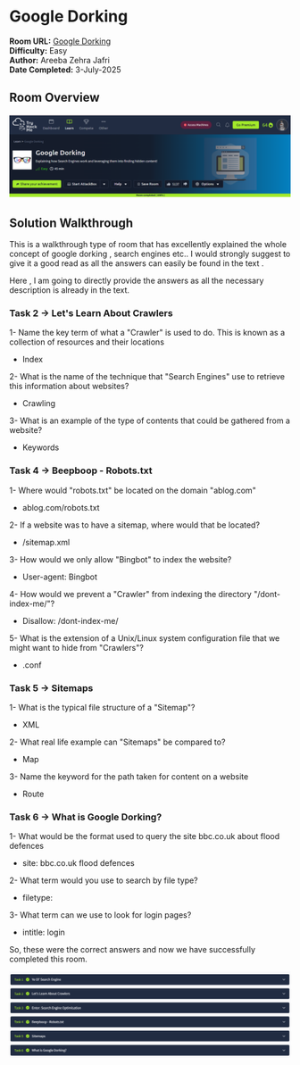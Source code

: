 #   Google Dorking

**Room URL:** [Google Dorking](https://tryhackme.com/room/googledorking)  
**Difficulty:** Easy   
**Author:** Areeba Zehra Jafri        
**Date Completed:** 3-July-2025

## Room Overview

![1](images/1.png)

## Solution Walkthrough

This is a walkthrough type of room that has excellently explained the whole concept of google dorking , search engines etc.. I would strongly suggest to give it a good read as all the answers can easily be found in the text .  

Here , I am going to directly provide the answers as all the necessary description is already in the text.

### Task 2 -> Let's Learn About Crawlers

1- Name the key term of what a "Crawler" is used to do. This is known as a collection of resources and their locations

- Index

2- What is the name of the technique that "Search Engines" use to retrieve this information about websites?

- Crawling

3- What is an example of the type of contents that could be gathered from a website?

- Keywords

### Task 4 -> Beepboop - Robots.txt

1- Where would "robots.txt" be located on the domain "ablog.com"

- ablog.com/robots.txt

2- If a website was to have a sitemap, where would that be located?

- /sitemap.xml

3- How would we only allow "Bingbot" to index the website?

- User-agent: Bingbot

4- How would we prevent a "Crawler" from indexing the directory "/dont-index-me/"?

- Disallow: /dont-index-me/

5- What is the extension of a Unix/Linux system configuration file that we might want to hide from "Crawlers"?

- .conf

### Task 5 -> Sitemaps

1- What is the typical file structure of a "Sitemap"?

- XML

2- What real life example can "Sitemaps" be compared to?

- Map

3- Name the keyword for the path taken for content on a website

- Route

### Task 6 -> What is Google Dorking?

1- What would be the format used to query the site bbc.co.uk about flood defences

- site: bbc.co.uk flood defences

2- What term would you use to search by file type?

- filetype:

3- What term can we use to look for login pages?

- intitle: login

So, these were the correct answers and now we have successfully completed this room.

![2](images/2.png)



